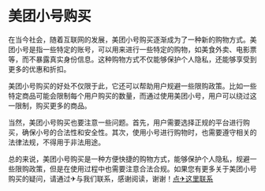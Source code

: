 # 美团小号购买

在当今社会，随着互联网的发展，美团小号购买逐渐成为了一种新的购物方式。美团小号是指一些特定的账号，可以用来进行一些特定的购物，如美食外卖、电影票等，而不暴露真实身份信息。这种购物方式不仅能够保护个人隐私，还能够享受到更多的优惠和折扣。

美团小号购买的好处不仅限于此，它还可以帮助用户规避一些限购政策。比如一些特定商品可能会限制每个用户购买的数量，而通过使用美团小号，用户可以绕过这一限制，购买更多的商品。

当然，美团小号购买也要注意一些问题。首先，用户需要选择正规的平台进行购买，确保小号的合法性和安全性。其次，使用小号进行购物时，也需要遵守相关的法律法规，不得用于非法用途。

总的来说，美团小号购买是一种方便快捷的购物方式，能够保护个人隐私，规避一些限购政策，但是在使用过程中也需要注意合法合规。如果您有更多关于美团小号购买的疑问，请通过✈与我们联系，感谢阅读，谢谢！[点✈这里联系](https://sms.k02.cc)
